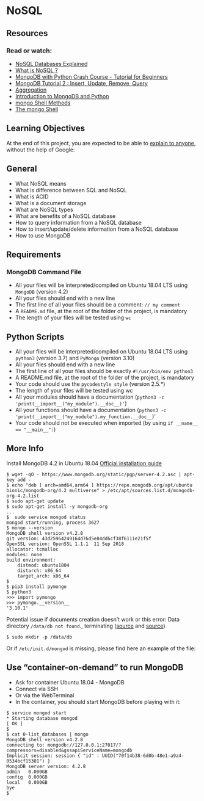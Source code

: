 # NoSQL
## Resources
### Read or watch:

- [NoSQL Databases Explained](https://intranet.hbtn.io/rltoken/0HR2bZ3XFJzkttuEVF5Rug)
- [What is NoSQL ?](https://intranet.hbtn.io/rltoken/JGxz6PJsAN9cjBBT_WVCAg)
- [MongoDB with Python Crash Course - Tutorial for Beginners](https://intranet.hbtn.io/rltoken/PkdXgnfXUfJIk5iqf9Wp4A)
- [MongoDB Tutorial 2 : Insert, Update, Remove, Query](https://intranet.hbtn.io/rltoken/y6ncfHy0Hn7uqaIyitWQRg)
- [Aggregation](https://intranet.hbtn.io/rltoken/sIORcQADQT2Wf2opdMu30Q)
- [Introduction to MongoDB and Python](https://intranet.hbtn.io/rltoken/BLt93wwWTkVQWVlSDerI1g)
- [mongo Shell Methods](https://intranet.hbtn.io/rltoken/q-RfEFpmN-fGiX-SvmQjHA)
- [The mongo Shell](https://intranet.hbtn.io/rltoken/IBTPKFIwEIANMSJ-EDkP9A)

## Learning Objectives
At the end of this project, you are expected to be able to [explain to anyone](https://intranet.hbtn.io/rltoken/2Kw4G-iwbeaF3gBMQiUZJg), without the help of Google:

## General
- What NoSQL means
- What is difference between SQL and NoSQL
- What is ACID
- What is a document storage
- What are NoSQL types
- What are benefits of a NoSQL database
- How to query information from a NoSQL database
- How to insert/update/delete information from a NoSQL database
- How to use MongoDB

## Requirements
### MongoDB Command File
- All your files will be interpreted/compiled on Ubuntu 18.04 LTS using `MongoDB` (version 4.2)
- All your files should end with a new line
- The first line of all your files should be a comment: `// my comment`
- A `README.md` file, at the root of the folder of the project, is mandatory
- The length of your files will be tested using `wc`
## Python Scripts
- All your files will be interpreted/compiled on Ubuntu 18.04 LTS using `python3` (version 3.7) and `PyMongo` (version 3.10)
- All your files should end with a new line
- The first line of all your files should be exactly `#!/usr/bin/env python3`
- A README.md file, at the root of the folder of the project, is mandatory
- Your code should use the `pycodestyle style` (version 2.5.*)
- The length of your files will be tested using wc
- All your modules should have a documentation (`python3 -c 'print(__import__("my_module").__doc__)'`)
- All your functions should have a documentation (`python3 -c 'print(__import__("my_module").my_function.__doc__`)'
- Your code should not be executed when imported (by using `if __name__ == "__main__":`)

## More Info
Install MongoDB 4.2 in Ubuntu 18.04
[Official installation guide](https://intranet.hbtn.io/rltoken/mchw-5H4h95lL3Au_ETh_Q)
```
$ wget -qO - https://www.mongodb.org/static/pgp/server-4.2.asc | apt-key add -
$ echo "deb [ arch=amd64,arm64 ] https://repo.mongodb.org/apt/ubuntu bionic/mongodb-org/4.2 multiverse" > /etc/apt/sources.list.d/mongodb-org-4.2.list
$ sudo apt-get update
$ sudo apt-get install -y mongodb-org
...
$  sudo service mongod status
mongod start/running, process 3627
$ mongo --version
MongoDB shell version v4.2.8
git version: 43d25964249164d76d5e04dd6cf38f6111e21f5f
OpenSSL version: OpenSSL 1.1.1  11 Sep 2018
allocator: tcmalloc
modules: none
build environment:
    distmod: ubuntu1804
    distarch: x86_64
    target_arch: x86_64
$  
$ pip3 install pymongo
$ python3
>>> import pymongo
>>> pymongo.__version__
'3.10.1'
```
Potential issue if documents creation doesn’t work or this error: Data directory `/data/db not found`., terminating ([source](https://intranet.hbtn.io/rltoken/Mpe5zmt_IlIraIzmQtfAIw) and [source](https://intranet.hbtn.io/rltoken/omWrxp3WcrtN9SL1Mb-MCg))
```
$ sudo mkdir -p /data/db
```
Or if `/etc/init.d/mongod` is missing, please find here an example of the file:


## Use “container-on-demand” to run MongoDB
- Ask for container Ubuntu 18.04 - MongoDB
- Connect via SSH
- Or via the WebTerminal
- In the container, you should start MongoDB before playing with it:
```
$ service mongod start
* Starting database mongod                                              [ OK ]
$
$ cat 0-list_databases | mongo
MongoDB shell version v4.2.8
connecting to: mongodb://127.0.0.1:27017/?compressors=disabled&gssapiServiceName=mongodb
Implicit session: session { "id" : UUID("70f14b38-6d0b-48e1-a9a4-0534bcf15301") }
MongoDB server version: 4.2.8
admin   0.000GB
config  0.000GB
local   0.000GB
bye
$
```
